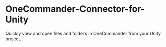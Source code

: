# OneCommander-Connector-for-Unity
Quickly view and open files and folders in OneCommander from your Unity project.
